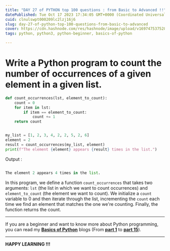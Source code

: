 ```yaml
---
title: "DAY 27 of PYTHON top 100 questions : from Basic to Advanced !!"
datePublished: Tue Oct 17 2023 17:34:05 GMT+0000 (Coordinated Universal Time)
cuid: clnulswpt000209lc2lzj16j6
slug: day-27-of-python-top-100-questions-from-basic-to-advanced
cover: https://cdn.hashnode.com/res/hashnode/image/upload/v1697475375280/f482b6ea-f647-4053-876b-b27a4a3a6f78.png
tags: python, python3, python-beginner, basics-of-python

---
```


# Write a Python program to count the number of occurrences of a given element in a given list.

```python
def count_occurrences(lst, element_to_count):
    count = 0
    for item in lst:
        if item == element_to_count:
            count += 1
    return count


my_list = [1, 2, 3, 4, 2, 2, 5, 2, 6]
element = 2
result = count_occurrences(my_list, element)
print(f"The element {element} appears {result} times in the list.")
```

Output :

```python

The element 2 appears 4 times in the list.
```

In this program, we define a function `count_occurrences` that takes two arguments: `lst` (the list in which we want to count occurrences) and `element_to_count` (the element we want to count). We initialize a `count` variable to 0 and then iterate through the list, incrementing the `count` each time we find an element that matches the one we're counting. Finally, the function returns the count.

---

If you are a beginner and want to know more about Python programming, you can read my [**Basics of Python**](https://hashnode.com/post/cleuwavnj008gurnv4fc650hh) blogs (From [**part 1**](https://hashnode.com/post/cleuwavnj008gurnv4fc650hh) to [**part 15**](https://hashnode.com/post/clff4058101hng5nvefv85yzt)).

---

**HAPPY LEARNING !!!**